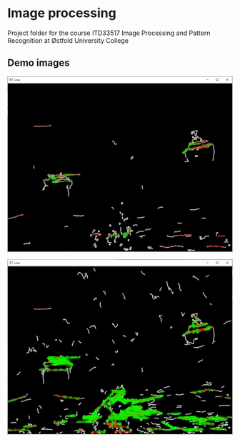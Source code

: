 # Image processing

Project folder for the course ITD33517 Image Processing and Pattern Recognition at Østfold University College

## Demo images

![Demo output 1](https://github.com/gr0nnsak/Image-processing/blob/master/detected_lines_intersections_gauss-9_SE-3_L2gradient-True_rho-2_thresh-150_maxgap-10_minlen-30.png)

![Demo output 2](https://github.com/gr0nnsak/Image-processing/blob/master/detected_lines_intersections_gauss-9_SE-3_rho-2_thresh-150_maxgap-20_minlen-50.png)
